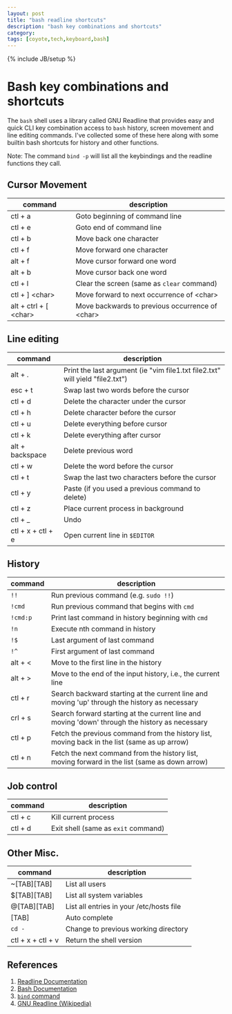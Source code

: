 ```yaml
---
layout: post
title: "bash readline shortcuts"
description: "bash key combinations and shortcuts"
category: 
tags: [coyote,tech,keyboard,bash]
---
```


{% include JB/setup %}

# Bash key combinations and shortcuts

The `bash` shell uses a library called GNU Readline that provides easy and 
quick CLI key combination access to `bash` history, screen movement and line
editing commands.  I've collected some of these here along with some builtin
bash shortcuts for history and other functions.  

Note: The command `bind -p` will list all the keybindings and the readline
functions they call.  

## Cursor Movement

| command           | description                                             |
|-------------------|---------------------------------------------------------|
| ctl + a           | Goto beginning of command line                          |
| ctl + e           | Goto end of command line                                |
| ctl + b           | Move back one character                                 |
| ctl + f           | Move forward one character                              |
| alt + f           | Move cursor forward one word                            |
| alt + b           | Move cursor back one word                               |
| ctl + l           | Clear the screen (same as `clear` command)              |
| ctl + \] \<char\> | Move forward to next occurrence of \<char\>             |
| alt + ctrl + \[ \<char\> | Move backwards to previous occurrence of \<char\>|

## Line editing

| command           | description                                             |
|-------------------|---------------------------------------------------------|
| alt + .           | Print the last argument (ie "vim file1.txt file2.txt" will yield "file2.txt") |
| esc + t           | Swap last two words before the cursor                   |
| ctl + d           | Delete the character under the cursor                   |
| ctl + h           | Delete character before the cursor                      |
| ctl + u           | Delete everything before cursor                         |
| ctl + k           | Delete everything after cursor                          |
| alt + backspace   | Delete previous word                                    |
| ctl + w           | Delete the word before the cursor                       |
| ctl + t           | Swap the last two characters before the cursor          |
| ctl + y           | Paste (if you used a previous command to delete)        |
| ctl + z           | Place current process in background                     |
| ctl + _           | Undo                                                    |
| ctl + x + ctl + e | Open current line in `$EDITOR`                          |

## History 

| command           | description                                             |
|-------------------|---------------------------------------------------------|
| `!!`              | Run previous command (e.g. `sudo !!`)                   |
| `!cmd`            | Run previous command that begins with `cmd`             |
| `!cmd:p`          | Print last command in history beginning with `cmd`      |
| `!n`              | Execute nth command in history                          |
| `!$`              | Last argument of last command                           |
| `!^`              | First argument of last command                          |
| alt + <           | Move to the first line in the history                   |
| alt + >           | Move to the end of the input history, i.e., the current line |
| ctl + r           | Search backward starting at the current line and moving 'up' through the history as necessary |
| crl + s           | Search forward starting at the current line and moving 'down' through the history as necessary |
| ctl + p           | Fetch the previous command from the history list, moving back in the list (same as up arrow) |
| ctl + n           | Fetch the next command from the history list, moving forward in the list (same as down arrow) |

## Job control

| command           | description                                             |
|-------------------|---------------------------------------------------------|
| ctl + c           | Kill current process                                    |
| ctl + d           | Exit shell (same as `exit` command)                     |

## Other Misc.

| command           | description                                             |
|-------------------|---------------------------------------------------------|
| ~[TAB][TAB]       | List all users                                          |
| $[TAB][TAB]       | List all system variables                               |
| @[TAB][TAB]       | List all entries in your /etc/hosts file                |
| [TAB]             | Auto complete                                           |
| `cd -`            | Change to previous working directory                    |
| ctl + x + ctl + v | Return the shell version                                |
    

## References

1. [Readline Documentation](https://tiswww.case.edu/php/chet/readline/readline.html)
2. [Bash Documentation](https://www.gnu.org/software/bash/manual/bashref.html#Readline-Arguments)
3. [`bind` command](https://linux.101hacks.com/unix/bind/)
4. [GNU Readline \(Wikipedia\)](https://en.wikipedia.org/wiki/GNU_Readline)
